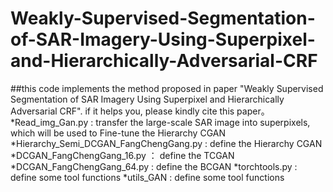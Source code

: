 # Weakly-Supervised-Segmentation-of-SAR-Imagery-Using-Superpixel-and-Hierarchically-Adversarial-CRF
##this code implements the method proposed in paper "Weakly Supervised Segmentation of SAR Imagery Using Superpixel and Hierarchically Adversarial CRF". if it helps you, please kindly cite this paper。
  *Read_img_Gan.py : transfer the large-scale SAR image into superpixels, which will be used to Fine-tune the Hierarchy CGAN
  *Hierarchy_Semi_DCGAN_FangChengGang.py : define the  Hierarchy CGAN
  *DCGAN_FangChengGang_16.py ： define the TCGAN
  *DCGAN_FangChengGang_64.py : define the BCGAN
  *torchtools.py : define some tool functions
  *utils_GAN : define some tool functions
